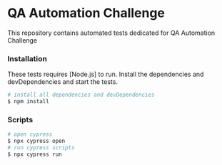 # QA Automation Challenge

This repository contains automated tests dedicated for QA Automation Challenge

### Installation

These tests requires [Node.js] to run.
Install the dependencies and devDependencies and start the tests.

```sh
# install all dependencies and devDependencies
$ npm install
```
### Scripts

```sh
# open cypress 
$ npx cypress open
# run cypress scripts
$ npx cypress run
```
